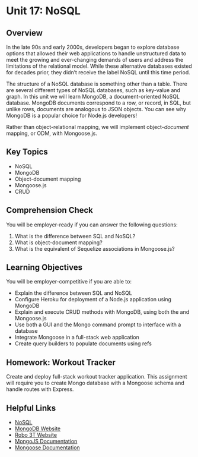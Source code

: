 # Unit 17: NoSQL

## Overview

In the late 90s and early 2000s, developers began to explore database options that allowed their web applications to handle unstructured data to meet the growing and ever-changing demands of users and address the limitations of the relational model. While these alternative databases existed for decades prior, they didn’t receive the label NoSQL until this time period.

The structure of a NoSQL database is something other than a table. There are several different types of NoSQL databases, such as key-value and graph. In this unit we will learn MongoDB, a document-oriented NoSQL database. MongoDB documents correspond to a row, or record, in SQL, but unlike rows, documents are analogous to JSON objects. You can see why MongoDB is a popular choice for Node.js developers!

Rather than object-relational mapping, we will implement object-_document_ mapping, or ODM, with Mongoose.js.

## Key Topics

* NoSQL
* MongoDB
* Object-document mapping
* Mongoose.js
* CRUD

## Comprehension Check

You will be employer-ready if you can answer the following questions:

1. What is the difference between SQL and NoSQL?
2. What is object-document mapping?
3. What is the equivalent of Sequelize associations in Mongoose.js?

## Learning Objectives

You will be employer-competitive if you are able to:

* Explain the difference between SQL and NoSQL
* Configure Heroku for deployment of a Node.js application using MongoDB
* Explain and execute CRUD methods with MongoDB, using both the  and Mongoose.js
* Use both a GUI and the Mongo command prompt to interface with a database
* Integrate Mongoose in a full-stack web application
* Create query builders to populate documents using refs

## Homework: Workout Tracker

Create and deploy full-stack workout tracker application. This assignment will require you to create Mongo database with a Mongoose schema and handle routes with Express.

## Helpful Links

* [NoSQL](https://en.wikipedia.org/wiki/NoSQL)
* [MongoDB Website](https://www.mongodb.com/)
* [Robo 3T Website](https://robomongo.org/download)
* [MongoJS Documentation](https://www.npmjs.com/package/mongojs)
* [Mongoose Documentation](http://mongoosejs.com/docs/guide.html)
